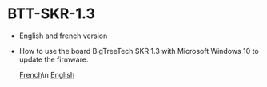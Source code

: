 # BTT-SKR-1.3

  - English and french version

 - How to use the board BigTreeTech SKR 1.3 with Microsoft Windows 10 to update the firmware.

    [French](https://github.com/harpagophytum/BTT-SKR-1.3/blob/main/BigTreeTech-skr-1.3-installation-fran%C3%A7ais.txt)\n
 	  [English](https://github.com/harpagophytum/BTT-SKR-1.3/blob/main/BigTreeTech-skr-1.3-installation-anglais.txt)

